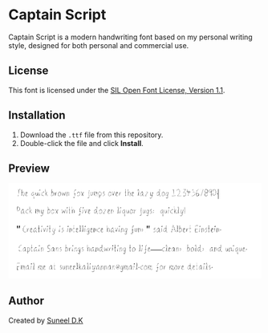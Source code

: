# Captain Script

Captain Script is a modern handwriting font based on my personal writing style, designed for both personal and commercial use.

## License
This font is licensed under the [SIL Open Font License, Version 1.1](./OFL.txt).

## Installation
1. Download the `.ttf` file from this repository.
2. Double-click the file and click **Install**.

## Preview
![Preview](preview.png)

## Author
Created by [Suneel D.K](https://www.linkedin.com/in/suneel36)
